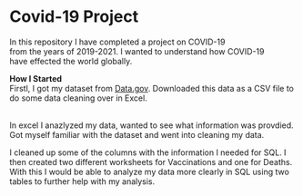 # Covid-19 Project

In this repository I have completed a project on COVID-19 <br />
from the years of 2019-2021. I wanted to understand how COVID-19 <br />
have effected the world globally. 

<b> How I Started </b><br />
Firstl, I got my dataset from <a href="data.gov">Data.gov</a>. Downloaded 
this data as a CSV file to do some data cleaning over in Excel. 

<br />
In excel I anazlyzed my data, wanted to see what information was provdied. <br />
Got myself familiar with the dataset and went into cleaning my data. 

I cleaned up some of the columns with the information I needed for SQL.
I then created two different worksheets for Vaccinations and one
for Deaths. <br />
With this I would be able to analyze my data more clearly in SQL using two
tables to further help with my analysis. 
